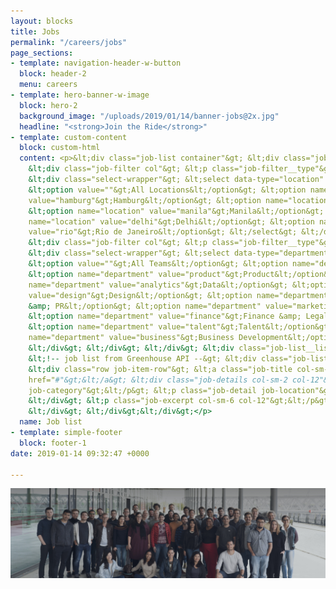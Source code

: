 ```yaml
---
layout: blocks
title: Jobs
permalink: "/careers/jobs"
page_sections:
- template: navigation-header-w-button
  block: header-2
  menu: careers
- template: hero-banner-w-image
  block: hero-2
  background_image: "/uploads/2019/01/14/banner-jobs@2x.jpg"
  headline: "<strong>Join the Ride</strong>"
- template: custom-content
  block: custom-html
  content: <p>&lt;div class="job-list container"&gt; &lt;div class="job-filters row"&gt;
    &lt;div class="job-filter col"&gt; &lt;p class="job-filter__type"&gt;City&lt;/p&gt;
    &lt;div class="select-wrapper"&gt; &lt;select data-type="location" class="location-select"&gt;
    &lt;option value=""&gt;All Locations&lt;/option&gt; &lt;option name="location"
    value="hamburg"&gt;Hamburg&lt;/option&gt; &lt;option name="location" value="dortmund"&gt;Dortmund&lt;/option&gt;
    &lt;option name="location" value="manila"&gt;Manila&lt;/option&gt; &lt;option
    name="location" value="delhi"&gt;Delhi&lt;/option&gt; &lt;option name="location"
    value="rio"&gt;Rio de Janeiro&lt;/option&gt; &lt;/select&gt; &lt;/div&gt; &lt;/div&gt;
    &lt;div class="job-filter col"&gt; &lt;p class="job-filter__type"&gt;Team&lt;/p&gt;
    &lt;div class="select-wrapper"&gt; &lt;select data-type="departments" class="team-select"&gt;
    &lt;option value=""&gt;All Teams&lt;/option&gt; &lt;option name="department" value="engineering"&gt;Engineering&lt;/option&gt;
    &lt;option name="department" value="product"&gt;Product&lt;/option&gt; &lt;option
    name="department" value="analytics"&gt;Data&lt;/option&gt; &lt;option name="department"
    value="design"&gt;Design&lt;/option&gt; &lt;option name="department" value="communications"&gt;Communications
    &amp; PR&lt;/option&gt; &lt;option name="department" value="marketing"&gt;Marketing&lt;/option&gt;
    &lt;option name="department" value="finance"&gt;Finance &amp; Legal&lt;/option&gt;
    &lt;option name="department" value="talent"&gt;Talent&lt;/option&gt; &lt;option
    name="department" value="business"&gt;Business Development&lt;/option&gt; &lt;/select&gt;
    &lt;/div&gt; &lt;/div&gt; &lt;/div&gt; &lt;div class="job-list__listing row"&gt;
    &lt;!-- job list from Greenhouse API --&gt; &lt;div class="job-list__item hidden"&gt;
    &lt;div class="row job-item-row"&gt; &lt;a class="job-title col-sm-4 col-12" target="_blank"
    href="#"&gt;&lt;/a&gt; &lt;div class="job-details col-sm-2 col-12"&gt; &lt;p class="job-detail
    job-category"&gt;&lt;/p&gt; &lt;p class="job-detail job-location"&gt;&lt;/p&gt;
    &lt;/div&gt; &lt;p class="job-excerpt col-sm-6 col-12"&gt;&lt;/p&gt; &lt;/div&gt;
    &lt;/div&gt; &lt;/div&gt;&lt;/div&gt;</p>
  name: Job list
- template: simple-footer
  block: footer-1
date: 2019-01-14 09:32:47 +0000

---
```

<img src="/uploads/2019/01/14/banner-jobs@2x.jpg">